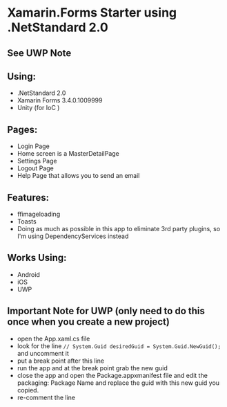 # Xamarin.Forms Starter using .NetStandard 2.0
## See UWP Note


## Using:
* .NetStandard 2.0
* Xamarin Forms 3.4.0.1009999
* Unity (for IoC )

## Pages:
* Login Page
* Home screen is a MasterDetailPage
* Settings Page
* Logout Page
* Help Page that allows you to send an email

## Features:
* ffimageloading
* Toasts
* Doing as much as possible in this app to eliminate 3rd party plugins, so I'm using DependencyServices instead

## Works Using:
* Android
* iOS
* UWP

## Important Note for UWP (only need to do this once when you create a new project)
* open the App.xaml.cs file
* look for the line `// System.Guid desiredGuid = System.Guid.NewGuid();` and uncomment it
* put a break point after this line
* run the app and at the break point grab the new guid
* close the app and open the Package.appxmanifest file and edit the packaging: Package Name and replace the guid with this new guid you copied.
* re-comment the line

